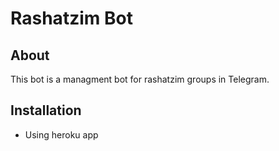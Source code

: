 # Rashatzim Bot

## About
This bot is a managment bot for rashatzim groups in Telegram.

## Installation
* Using heroku app


